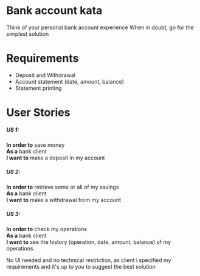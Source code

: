 # Bank account kata
Think of your personal bank account experience When in doubt, go for the simplest solution

# Requirements
- Deposit and Withdrawal
- Account statement (date, amount, balance)
- Statement printing
 
# User Stories
##### US 1:
**In order to** save money  
**As a** bank client  
**I want to** make a deposit in my account  
 
##### US 2: 
**In order to** retrieve some or all of my savings  
**As a** bank client  
**I want to** make a withdrawal from my account  
 
##### US 3: 
**In order to** check my operations  
**As a** bank client  
**I want to** see the history (operation, date, amount, balance)  of my operations  

No UI needed and no technical restriction, as client i specified my requirements and it's up to you to suggest the best solution

